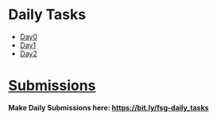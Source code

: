 # Daily Tasks

- [Day0](Day00.md)
- [Day1](Day01.md)
- [Day2](Day02.md)

# [Submissions](Submissions.md)
**Make Daily Submissions here: https://bit.ly/fsg-daily_tasks**
